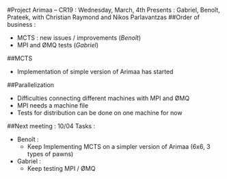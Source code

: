 ﻿#Project Arimaa – CR19 : Wednesday, March, 4th
Presents : Gabriel, Benoît, Prateek, with Christian Raymond and Nikos Parlavantzas
##Order of business :
- MCTS : new issues / improvements (*Benoît*)
- MPI and ØMQ tests (*Gabriel*)

##MCTS
- Implementation of simple version of Arimaa has started

##Parallelization
- Difficulties connecting different machines with MPI and ØMQ
- MPI needs a machine file
- Tests for distribution can be done on one machine for now

##Next meeting : 10/04
Tasks :
- Benoît :
  * Keep Implementing MCTS on a simpler version of Arimaa (6x6, 3 types of pawns)
- Gabriel :
  * Keep testing MPI / ØMQ
